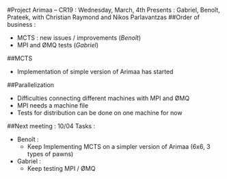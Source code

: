 ﻿#Project Arimaa – CR19 : Wednesday, March, 4th
Presents : Gabriel, Benoît, Prateek, with Christian Raymond and Nikos Parlavantzas
##Order of business :
- MCTS : new issues / improvements (*Benoît*)
- MPI and ØMQ tests (*Gabriel*)

##MCTS
- Implementation of simple version of Arimaa has started

##Parallelization
- Difficulties connecting different machines with MPI and ØMQ
- MPI needs a machine file
- Tests for distribution can be done on one machine for now

##Next meeting : 10/04
Tasks :
- Benoît :
  * Keep Implementing MCTS on a simpler version of Arimaa (6x6, 3 types of pawns)
- Gabriel :
  * Keep testing MPI / ØMQ
